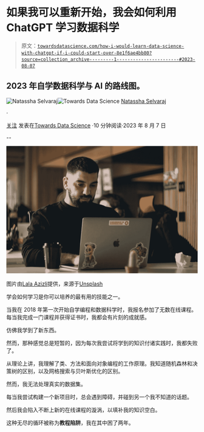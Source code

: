 # 如果我可以重新开始，我会如何利用 ChatGPT 学习数据科学

> 原文：[`towardsdatascience.com/how-i-would-learn-data-science-with-chatgpt-if-i-could-start-over-8e1f6ae4bb80?source=collection_archive---------1-----------------------#2023-08-07`](https://towardsdatascience.com/how-i-would-learn-data-science-with-chatgpt-if-i-could-start-over-8e1f6ae4bb80?source=collection_archive---------1-----------------------#2023-08-07)

## 2023 年自学数据科学与 AI 的路线图。

[](https://natassha6789.medium.com/?source=post_page-----8e1f6ae4bb80--------------------------------)![Natassha Selvaraj](https://natassha6789.medium.com/?source=post_page-----8e1f6ae4bb80--------------------------------)[](https://towardsdatascience.com/?source=post_page-----8e1f6ae4bb80--------------------------------)![Towards Data Science](https://towardsdatascience.com/?source=post_page-----8e1f6ae4bb80--------------------------------) [Natassha Selvaraj](https://natassha6789.medium.com/?source=post_page-----8e1f6ae4bb80--------------------------------)

·

[关注](https://medium.com/m/signin?actionUrl=https%3A%2F%2Fmedium.com%2F_%2Fsubscribe%2Fuser%2F6a2ef1b1f09d&operation=register&redirect=https%3A%2F%2Ftowardsdatascience.com%2Fhow-i-would-learn-data-science-with-chatgpt-if-i-could-start-over-8e1f6ae4bb80&user=Natassha+Selvaraj&userId=6a2ef1b1f09d&source=post_page-6a2ef1b1f09d----8e1f6ae4bb80---------------------post_header-----------) 发表在[Towards Data Science](https://towardsdatascience.com/?source=post_page-----8e1f6ae4bb80--------------------------------) ·10 分钟阅读·2023 年 8 月 7 日[](https://medium.com/m/signin?actionUrl=https%3A%2F%2Fmedium.com%2F_%2Fvote%2Ftowards-data-science%2F8e1f6ae4bb80&operation=register&redirect=https%3A%2F%2Ftowardsdatascience.com%2Fhow-i-would-learn-data-science-with-chatgpt-if-i-could-start-over-8e1f6ae4bb80&user=Natassha+Selvaraj&userId=6a2ef1b1f09d&source=-----8e1f6ae4bb80---------------------clap_footer-----------)

--

[](https://medium.com/m/signin?actionUrl=https%3A%2F%2Fmedium.com%2F_%2Fbookmark%2Fp%2F8e1f6ae4bb80&operation=register&redirect=https%3A%2F%2Ftowardsdatascience.com%2Fhow-i-would-learn-data-science-with-chatgpt-if-i-could-start-over-8e1f6ae4bb80&source=-----8e1f6ae4bb80---------------------bookmark_footer-----------)![](img/448c8fe63b3c06a43a95db2c9648b71a.png)

图片由[Lala Azizli](https://unsplash.com/@lazizli?utm_source=unsplash&utm_medium=referral&utm_content=creditCopyText)提供，来源于[Unsplash](https://unsplash.com/photos/qANvvc543Tg?utm_source=unsplash&utm_medium=referral&utm_content=creditCopyText)

学会如何学习是你可以培养的最有用的技能之一。

当我在 2018 年第一次开始自学编程和数据科学时，我报名参加了无数在线课程。每当我完成一门课程并获得证书时，我都会有片刻的成就感。

仿佛我学到了新东西。

然而，那种感觉总是短暂的，因为每次我尝试将学到的知识付诸实践时，我都失败了。

从理论上讲，我理解了类、方法和面向对象编程的工作原理。我知道随机森林和决策树的区别，以及网格搜索与贝叶斯优化的区别。

然而，我无法处理真实的数据集。

每当我尝试构建一个新项目时，总会遇到障碍，并碰到另一个我不知道的话题。

然后我会陷入不断上新的在线课程的漩涡，以填补我的知识空白。

这种无尽的循环被称为**教程陷阱**，我在其中困了两年。
